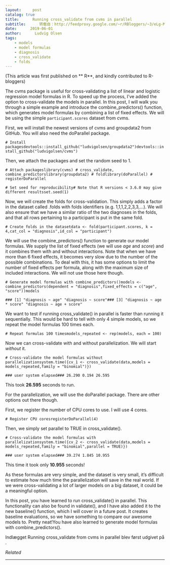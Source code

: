 ```yaml
---
layout:     post
catalog: true
title:      Running cross_validate from cvms in parallel
subtitle:      转载自：http://feedproxy.google.com/~r/RBloggers/~3/eLg-M9WwOPA/
date:      2019-06-01
author:      Ludvig Olsen
tags:
    - models
    - model formulas
    - diagnosis
    - cross_validate
    - folds
---
```




(This article was first published on ** R**, and kindly contributed to R-bloggers)



The cvms package is useful for cross-validating a list of linear and logistic regression model formulas in R. To speed up the process, I’ve added the option to cross-validate the models in parallel. In this post, I will walk you through a simple example and introduce the combine_predictors() function, which generates model formulas by combining a list of fixed effects. We will be using the simple `participant.scores` dataset from cvms.

First, we will install the newest versions of cvms and groupdata2 from GitHub. You will also need the doParallel package.

`# Install packagesdevtools::install_github("ludvigolsen/groupdata2")devtools::install_github("ludvigolsen/cvms")`

Then, we attach the packages and set the random seed to 1.

`# Attach packageslibrary(cvms) # cross_validate, combine_predictorslibrary(groupdata2) # foldlibrary(doParallel) # registerDoParallel`

`# Set seed for reproducibility# Note that R versions < 3.6.0 may give different resultsset.seed(1)`

Now, we will create the folds for cross-validation. This simply adds a factor in the dataset called .folds with folds identifiers (e.g. 1,1,1,2,2,3,3,…). We will also ensure that we have a similar ratio of the two diagnoses in the folds, and that all rows pertaining to a participant is put in the same fold.

`# Create folds in the datasetdata <- fold(participant.scores, k = 4,cat_col = "diagnosis",id_col = "participant")`

We will use the combine_predictors() function to generate our model formulas. We supply the list of fixed effects (we will use *age* and *score*) and it combines them with and without interactions. Note that when we have more than 6 fixed effects, it becomes very slow due to the number of the possible combinations. To deal with this, it has some options to limit the number of fixed effects per formula, along with the maximum size of included interactions. We will not use those here though.

`# Generate model formulas with combine_predictors()models <- combine_predictors(dependent = "diagnosis",fixed_effects = c("age", "score"))models`

`### [1] "diagnosis ~ age" "diagnosis ~ score"### [3] "diagnosis ~ age * score" "diagnosis ~ age + score"`

We want to test if running cross_validate() in parallel is faster than running it sequentially. This would be hard to tell with only 4 simple models, so we repeat the model formulas 100 times each.

`# Repeat formulas 100 timesmodels_repeated <- rep(models, each = 100)`

Now we can cross-validate with and without parallelization. We will start *without* it.

`# Cross-validate the model formulas without parallelizationsystem.time({cv_1 <- cross_validate(data,models = models_repeated,family = "binomial")})`

`### user system elapsed### 26.290 0.194 26.595 `

This took **26.595** seconds to run.

For the parallelization, we will use the doParallel package. There are other options out there though.

First, we register the number of CPU cores to use. I will use 4 cores.

`# Register CPU coresregisterDoParallel(4)`

Then, we simply set parallel to TRUE in cross_validate().

`# Cross-validate the model formulas with parallelizationsystem.time({cv_2 <- cross_validate(data,models = models_repeated,family = "binomial",parallel = TRUE)})`

`### user system elapsed### 39.274 1.845 10.955`

This time it took only **10.955** seconds!

As these formulas are very simple, and the dataset is very small, it’s difficult to estimate how much time the parallelization will save in the real world. If we were cross-validating a lot of larger models on a big dataset, it could be a meaningful option.

In this post, you have learned to run cross_validate() in parallel. This functionality can also be found in validate(), and I have also added it to the new baseline() function, which I will cover in a future post. It creates baseline evaluations, so we have something to compare our awesome models to. Pretty neat!You have also learned to generate model formulas with combine_predictors().

Indlægget Running cross_validate from cvms in parallel blev først udgivet på .


*Related*







---
